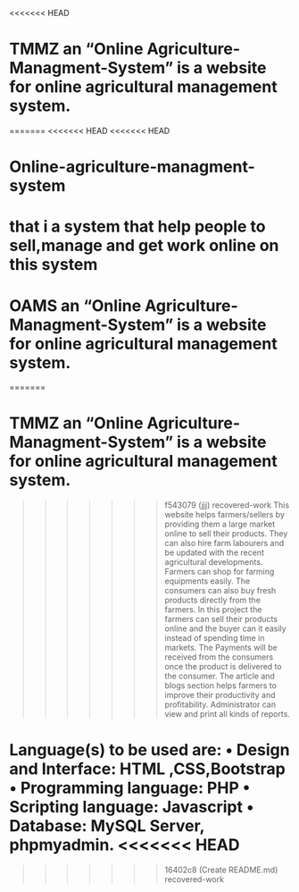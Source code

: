 <<<<<<< HEAD
# TMMZ an “Online Agriculture-Managment-System” is a website for online agricultural management system. 
=======
<<<<<<< HEAD
<<<<<<< HEAD
# Online-agriculture-managment-system
that i a system that help people to sell,manage and get work online on this system
=======
# OAMS an “Online Agriculture-Managment-System” is a website for online agricultural management system. 
=======
# TMMZ an “Online Agriculture-Managment-System” is a website for online agricultural management system. 
>>>>>>> f543079 (jjj)
>>>>>>> recovered-work
This website helps farmers/sellers by providing them a large market online to sell their products.
They can also hire farm labourers and be updated with the recent agricultural developments.
Farmers can shop for farming equipments easily. The consumers can also buy fresh products directly from the farmers.
In this project the farmers can sell their products online and the buyer can it easily instead of spending time in markets.
The Payments will be received from the consumers once the product is delivered to the consumer.
The article and blogs section helps farmers to improve their productivity and profitability. Administrator can view and print all kinds of reports.

Language(s) to be used are: 
• Design and Interface: HTML ,CSS,Bootstrap 
• Programming language: PHP
• Scripting language: Javascript 
• Database: MySQL Server, phpmyadmin.
<<<<<<< HEAD
=======
>>>>>>> 16402c8 (Create README.md)
>>>>>>> recovered-work
